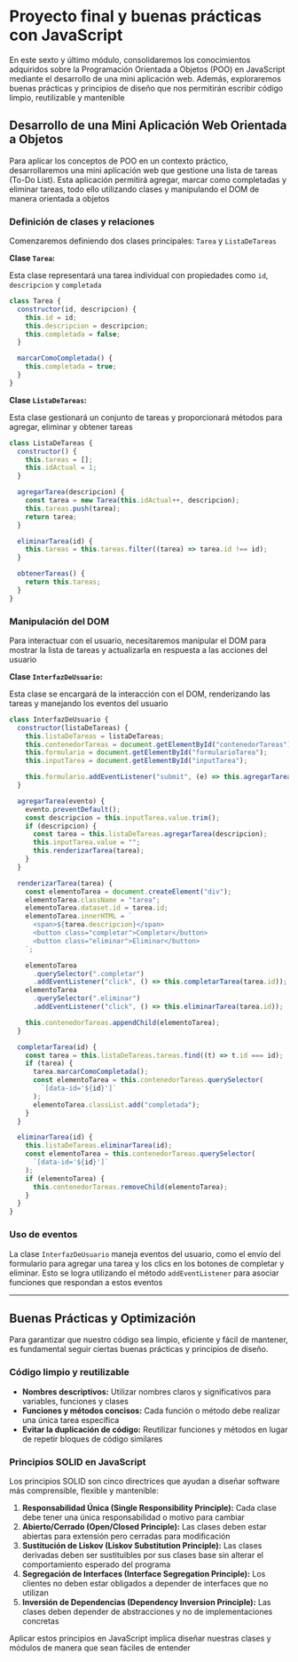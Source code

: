 # Proyecto final y buenas prácticas con JavaScript

En este sexto y último módulo, consolidaremos los conocimientos adquiridos sobre la Programación Orientada a Objetos (POO) en JavaScript mediante el desarrollo de una mini aplicación web. Además, exploraremos buenas prácticas y principios de diseño que nos permitirán escribir código limpio, reutilizable y mantenible

## Desarrollo de una Mini Aplicación Web Orientada a Objetos

Para aplicar los conceptos de POO en un contexto práctico, desarrollaremos una mini aplicación web que gestione una lista de tareas (To-Do List). Esta aplicación permitirá agregar, marcar como completadas y eliminar tareas, todo ello utilizando clases y manipulando el DOM de manera orientada a objetos

### Definición de clases y relaciones

Comenzaremos definiendo dos clases principales: `Tarea` y `ListaDeTareas`

**Clase `Tarea`:**

Esta clase representará una tarea individual con propiedades como `id`, `descripcion` y `completada`

```jsx
class Tarea {
  constructor(id, descripcion) {
    this.id = id;
    this.descripcion = descripcion;
    this.completada = false;
  }

  marcarComoCompletada() {
    this.completada = true;
  }
}
```

**Clase `ListaDeTareas`:**

Esta clase gestionará un conjunto de tareas y proporcionará métodos para agregar, eliminar y obtener tareas

```jsx
class ListaDeTareas {
  constructor() {
    this.tareas = [];
    this.idActual = 1;
  }

  agregarTarea(descripcion) {
    const tarea = new Tarea(this.idActual++, descripcion);
    this.tareas.push(tarea);
    return tarea;
  }

  eliminarTarea(id) {
    this.tareas = this.tareas.filter((tarea) => tarea.id !== id);
  }

  obtenerTareas() {
    return this.tareas;
  }
}
```

### Manipulación del DOM

Para interactuar con el usuario, necesitaremos manipular el DOM para mostrar la lista de tareas y actualizarla en respuesta a las acciones del usuario

**Clase `InterfazDeUsuario`:**

Esta clase se encargará de la interacción con el DOM, renderizando las tareas y manejando los eventos del usuario

```jsx
class InterfazDeUsuario {
  constructor(listaDeTareas) {
    this.listaDeTareas = listaDeTareas;
    this.contenedorTareas = document.getElementById("contenedorTareas");
    this.formulario = document.getElementById("formularioTarea");
    this.inputTarea = document.getElementById("inputTarea");

    this.formulario.addEventListener("submit", (e) => this.agregarTarea(e));
  }

  agregarTarea(evento) {
    evento.preventDefault();
    const descripcion = this.inputTarea.value.trim();
    if (descripcion) {
      const tarea = this.listaDeTareas.agregarTarea(descripcion);
      this.inputTarea.value = "";
      this.renderizarTarea(tarea);
    }
  }

  renderizarTarea(tarea) {
    const elementoTarea = document.createElement("div");
    elementoTarea.className = "tarea";
    elementoTarea.dataset.id = tarea.id;
    elementoTarea.innerHTML = `
      <span>${tarea.descripcion}</span>
      <button class="completar">Completar</button>
      <button class="eliminar">Eliminar</button>
    `;

    elementoTarea
      .querySelector(".completar")
      .addEventListener("click", () => this.completarTarea(tarea.id));
    elementoTarea
      .querySelector(".eliminar")
      .addEventListener("click", () => this.eliminarTarea(tarea.id));

    this.contenedorTareas.appendChild(elementoTarea);
  }

  completarTarea(id) {
    const tarea = this.listaDeTareas.tareas.find((t) => t.id === id);
    if (tarea) {
      tarea.marcarComoCompletada();
      const elementoTarea = this.contenedorTareas.querySelector(
        `[data-id='${id}']`
      );
      elementoTarea.classList.add("completada");
    }
  }

  eliminarTarea(id) {
    this.listaDeTareas.eliminarTarea(id);
    const elementoTarea = this.contenedorTareas.querySelector(
      `[data-id='${id}']`
    );
    if (elementoTarea) {
      this.contenedorTareas.removeChild(elementoTarea);
    }
  }
}
```

### Uso de eventos

La clase `InterfazDeUsuario` maneja eventos del usuario, como el envío del formulario para agregar una tarea y los clics en los botones de completar y eliminar. Esto se logra utilizando el método `addEventListener` para asociar funciones que respondan a estos eventos

---

## Buenas Prácticas y Optimización

Para garantizar que nuestro código sea limpio, eficiente y fácil de mantener, es fundamental seguir ciertas buenas prácticas y principios de diseño.

### Código limpio y reutilizable

- **Nombres descriptivos:** Utilizar nombres claros y significativos para variables, funciones y clases
- **Funciones y métodos concisos:** Cada función o método debe realizar una única tarea específica
- **Evitar la duplicación de código:** Reutilizar funciones y métodos en lugar de repetir bloques de código similares

### Principios SOLID en JavaScript

Los principios SOLID son cinco directrices que ayudan a diseñar software más comprensible, flexible y mantenible:

1. **Responsabilidad Única (Single Responsibility Principle):** Cada clase debe tener una única responsabilidad o motivo para cambiar
2. **Abierto/Cerrado (Open/Closed Principle):** Las clases deben estar abiertas para extensión pero cerradas para modificación
3. **Sustitución de Liskov (Liskov Substitution Principle):** Las clases derivadas deben ser sustituibles por sus clases base sin alterar el comportamiento esperado del programa
4. **Segregación de Interfaces (Interface Segregation Principle):** Los clientes no deben estar obligados a depender de interfaces que no utilizan
5. **Inversión de Dependencias (Dependency Inversion Principle):** Las clases deben depender de abstracciones y no de implementaciones concretas

Aplicar estos principios en JavaScript implica diseñar nuestras clases y módulos de manera que sean fáciles de entender
